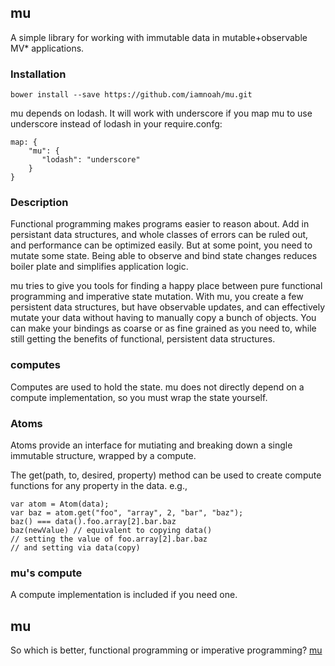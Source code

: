 ## mu

A simple library for working with immutable data in mutable+observable MV* applications.

### Installation

    bower install --save https://github.com/iamnoah/mu.git

mu depends on lodash. It will work with underscore if you map mu to use underscore instead of lodash in your require.confg:

    map: {
        "mu": {
           "lodash": "underscore"
        }
    }

### Description

Functional programming makes programs easier to reason about. Add in persistant data structures, and whole classes of errors can be ruled out, and performance can be optimized easily. But at some point, you need to mutate some state. Being able to observe and bind state changes reduces boiler plate and simplifies application logic.

mu tries to give you tools for finding a happy place between pure functional programming and imperative state mutation.  With mu, you create a few persistent data structures, but have observable updates, and can effectively mutate your data without having to manually copy a bunch of objects. You can make your bindings as coarse or as fine grained as you need to, while still getting the benefits of functional, persistent data structures.


### computes

Computes are used to hold the state. mu does not directly depend on a compute implementation, so you must wrap the state yourself.

### Atoms

Atoms provide an interface for mutiating and breaking down a single immutable structure, wrapped by a compute.

The get(path, to, desired, property) method can be used to create compute functions for any property in the data. e.g.,

	var atom = Atom(data);
    var baz = atom.get("foo", "array", 2, "bar", "baz");
    baz() === data().foo.array[2].bar.baz
    baz(newValue) // equivalent to copying data()
    // setting the value of foo.array[2].bar.baz
    // and setting via data(copy)

### mu's compute

A compute implementation is included if you need one.

## mu

So which is better, functional programming or imperative programming? [mu][1]

[1]: http://en.wikipedia.org/wiki/Mu_(negative)#.22Unasking.22_the_question
